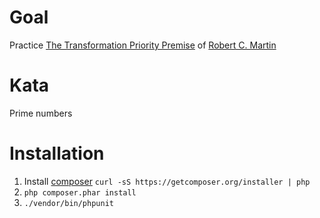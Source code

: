 # Goal
Practice [The Transformation Priority Premise](https://blog.8thlight.com/uncle-bob/2013/05/27/TheTransformationPriorityPremise.html) of [Robert C. Martin](https://twitter.com/unclebobmartin)

# Kata
Prime numbers

# Installation 
1. Install [composer](https://getcomposer.org/) `curl -sS https://getcomposer.org/installer | php`
2. `php composer.phar install`
3. `./vendor/bin/phpunit`